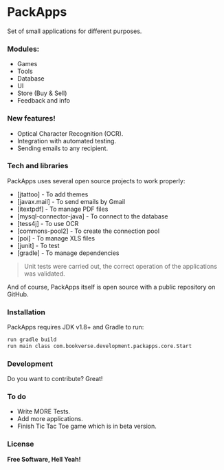 # PackApps

Set of small applications for different purposes.

### Modules:

  - Games
  - Tools
  - Database
  - UI
  - Store (Buy & Sell)
  - Feedback and info

### New features!

  - Optical Character Recognition (OCR).
  - Integration with automated testing.
  - Sending emails to any recipient.

### Tech and libraries

PackApps uses several open source projects to work properly:

* [jtattoo] - To add themes
* [javax.mail] - To send emails by Gmail
* [itextpdf] - To manage PDF files
* [mysql-connector-java] - To connect to the database
* [tess4j] - To use OCR
* [commons-pool2] - To create the connection pool
* [poi] - To manage XLS files
* [junit] - To test
* [gradle] - To manage dependencies

>Unit tests were carried out, the correct operation of the applications was validated.

And of course, PackApps itself is open source with a public repository on GitHub.

### Installation

PackApps requires JDK v1.8+ and Gradle to run:

```sh
run gradle build 
run main class com.bookverse.development.packapps.core.Start
```

### Development

Do you want to contribute? Great!

### To do

 - Write MORE Tests.
 - Add more applications.
 - Finish Tic Tac Toe game which is in beta version.
 
### License

**Free Software, Hell Yeah!**
